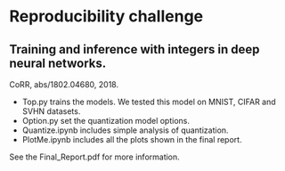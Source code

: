 # Reproducibility challenge 

## Training and inference with integers in deep neural networks. 
CoRR, abs/1802.04680, 2018.

- Top.py trains the models. We tested this model on MNIST, CIFAR and SVHN datasets. 
- Option.py set the quantization model options. 
- Quantize.ipynb includes simple analysis of quantization. 
- PlotMe.ipynb includes all the plots shown in the final report. 


See the Final_Report.pdf for more information. 





